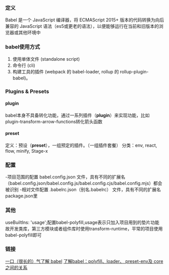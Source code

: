 
### 定义
Babel 是一个 JavaScript 编译器，将 ECMAScript 2015+ 版本的代码转换为向后兼容的 JavaScript 语法（es5或更老的语法），以便能够运行在当前和旧版本的浏览器或其他环境中

### babel使用方式
1. 使用单体文件 (standalone script)
2. 命令行 (cli)
3. 构建工具的插件 (webpack 的 babel-loader, rollup 的 rollup-plugin-babel)。

### Plugins & Presets
#### plugin
babel本身不具备转化功能，通过一系列插件（**plugin**）来实现功能，比如plugin-transform-arrow-functions转化箭头函数
#### preset
定义：预设（**preset**），一组预定的插件。（一组插件套餐）
分类：env, react, flow, minify, Stage-x

### 配置
-项目范围的配置
babel.config.json 文件，具有不同的扩展名（babel.config.json/babel.config.js/babel.config.cjs/babel.config.mjs）都会被识别
-相对文件配置
.babelrc.json（别名.babelrc） 文件，具有不同的扩展名
package.json里

### 其他
useBuiltIns: 'usage';配置babel-polyfill,usage表示只加入项目用到的垫片功能
故开发类库，第三方模块或者组件库时使用transform-runtime，平常的项目使用babel-polyfill即可

### 链接
[一口（很长的）气了解 babel](https://zhuanlan.zhihu.com/p/43249121)
[了解babel：polyfill、loader、 preset-env及 core之间的关系](https://zhuanlan.zhihu.com/p/138108118)
